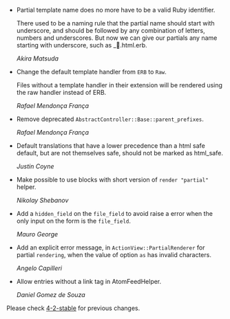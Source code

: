 *   Partial template name does no more have to be a valid Ruby identifier.

    There used to be a naming rule that the partial name should start with
    underscore, and should be followed by any combination of letters, numbers
    and underscores.
    But now we can give our partials any name starting with underscore, such as
    _🍔.html.erb.

    *Akira Matsuda*

*   Change the default template handler from `ERB` to `Raw`.

    Files without a template handler in their extension will be rendered using the raw
    handler instead of ERB.

    *Rafael Mendonça França*

*   Remove deprecated `AbstractController::Base::parent_prefixes`.

    *Rafael Mendonça França*

*   Default translations that have a lower precedence than a html safe default,
    but are not themselves safe, should not be marked as html_safe.

    *Justin Coyne*

*   Make possible to use blocks with short version of `render "partial"` helper.

    *Nikolay Shebanov*

*   Add a `hidden_field` on the `file_field` to avoid raise a error when the only
    input on the form is the `file_field`.

    *Mauro George*

*   Add an explicit error message, in `ActionView::PartialRenderer` for partial
    `rendering`, when the value of option `as` has invalid characters.

    *Angelo Capilleri*

*   Allow entries without a link tag in AtomFeedHelper.

    *Daniel Gomez de Souza*

Please check [4-2-stable](https://github.com/rails/rails/blob/4-2-stable/actionview/CHANGELOG.md) for previous changes.
